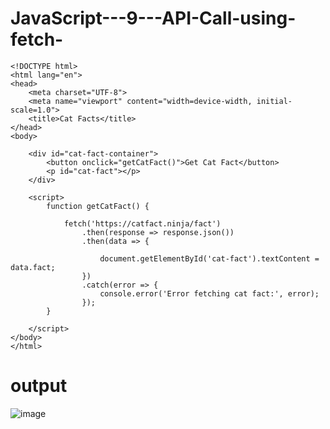 # JavaScript---9---API-Call-using-fetch-
```
<!DOCTYPE html>
<html lang="en">
<head>
    <meta charset="UTF-8">
    <meta name="viewport" content="width=device-width, initial-scale=1.0">
    <title>Cat Facts</title>
</head>
<body>

    <div id="cat-fact-container">
        <button onclick="getCatFact()">Get Cat Fact</button>
        <p id="cat-fact"></p>
    </div>

    <script>
        function getCatFact() {

            fetch('https://catfact.ninja/fact')
                .then(response => response.json())
                .then(data => {

                    document.getElementById('cat-fact').textContent = data.fact;
                })
                .catch(error => {
                    console.error('Error fetching cat fact:', error);
                });
        }
        
    </script>
</body>
</html>

```
# output
![image](https://github.com/dhinesh102004/JavaScript---9---API-Call-using-fetch-/assets/142372008/8e316e7e-e796-427a-b260-a413bf2efac5)
